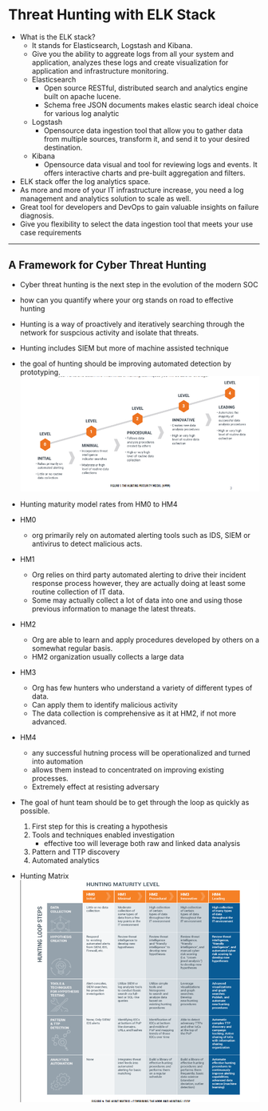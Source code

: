 # Threat Hunting with ELK Stack

- What is the ELK stack?
    - It stands for Elasticsearch, Logstash and Kibana.
    - Give you the ability to aggreate logs from all your system and application, analyzes these logs and create visualization for application and infrastructure monitoring. 
    - Elasticsearch
        - Open source RESTful, distributed search and analytics engine built on apache lucene.
        - Schema free JSON documents makes elastic search ideal choice for various log analytic
    - Logstash
        - Opensource data ingestion tool that allow you to gather data from multiple sources, transform it, and send it to your desired destination. 
    - Kibana
        - Opensource data visual and tool for reviewing logs and events. It offers interactive charts and pre-built aggregation and filters.
- ELK stack offer the log analytics space.
- As more and more of your IT infrastructure increase, you need a log management and analytics solution to scale as well.
- Great tool for developers and DevOps to gain valuable insights on failure diagnosis.
- Give you flexibility to select the data ingestion tool that meets your use case requirements

---

## A Framework for Cyber Threat Hunting
- Cyber threat hunting is the next step in the evolution of the modern SOC
- how can you quantify where your org stands on road to effective hunting
- Hunting is a way of proactively and iteratively searching through the network for suspcious activity and isolate that threats.
- Hunting includes SIEM but more of machine assisted technique
- the goal of hunting should be improving automated detection by prototyping.   
![Hunting maturity model](./assets/hmm.png)  
- Hunting maturity model rates from HM0 to HM4
- HM0
    - org primarily rely on automated alerting tools such as IDS, SIEM or antivirus to detect malicious acts.
- HM1
    - Org relies on third party automated alerting to drive their incident response process however, they are actually doing at least some routine collection of IT data.
    - Some may actually collect a lot of data into one and using those previous information to manage the latest threats.
- HM2 
    - Org are able to learn and apply procedures developed by others on a somewhat regular basis.
    - HM2 organization usually collects a large data
- HM3
    - Org has few hunters who understand a variety of different types of data.
    - Can apply them to identify malicious activity
    - The data collection is comprehensive as it at HM2, if not more advanced.
- HM4
    - any successful hutning process will be operationalized and turned into automation
    - allows them instead to concentrated on improving existing processes.
    - Extremely effect at resisting adversary
- The goal of hunt team should be to get through the loop as quickly as possible.
    1. First step for this is creating a hypothesis
    2. Tools and techniques enabled investigation
        - effective too will leverage both raw and linked data analysis 
    3. Pattern and TTP discovery
    4. Automated analytics

- Hunting Matrix
![Hunting Matrix](./assets/hunting-matrix.png)